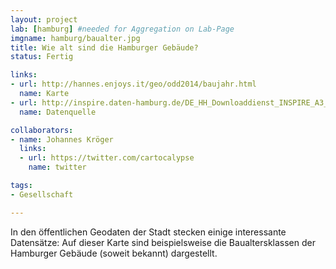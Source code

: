 ```yaml
---
layout: project
lab: [hamburg] #needed for Aggregation on Lab-Page
imgname: hamburg/baualter.jpg
title: Wie alt sind die Hamburger Gebäude?
status: Fertig

links:
- url: http://hannes.enjoys.it/geo/odd2014/baujahr.html
  name: Karte
- url: http://inspire.daten-hamburg.de/DE_HH_Downloaddienst_INSPIRE_A3_2_Gebaeude/ServiceFeed.xml
  name: Datenquelle

collaborators:
- name: Johannes Kröger
  links:
  - url: https://twitter.com/cartocalypse
    name: twitter

tags:
- Gesellschaft

---
```


In den öffentlichen Geodaten der Stadt stecken einige interessante Datensätze: Auf dieser Karte sind beispielsweise die Baualtersklassen der Hamburger Gebäude (soweit bekannt) dargestellt.

